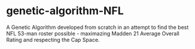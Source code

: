 # genetic-algorithm-NFL
A Genetic Algorithm developed from scratch in an attempt to find the best NFL 53-man roster possible - maximazing Madden 21 Average Overall Rating and respecting the Cap Space.
